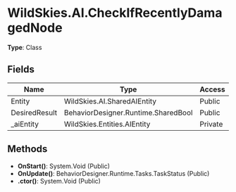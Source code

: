 ﻿# WildSkies.AI.CheckIfRecentlyDamagedNode

**Type**: Class

## Fields

| Name | Type | Access |
|------|------|--------|
| Entity | WildSkies.AI.SharedAIEntity | Public |
| DesiredResult | BehaviorDesigner.Runtime.SharedBool | Public |
| _aiEntity | WildSkies.Entities.AIEntity | Private |

## Methods

- **OnStart()**: System.Void (Public)
- **OnUpdate()**: BehaviorDesigner.Runtime.Tasks.TaskStatus (Public)
- **.ctor()**: System.Void (Public)

